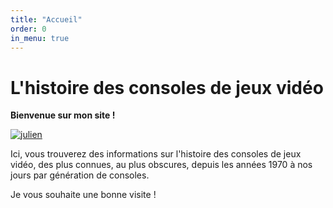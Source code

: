 ```yaml
---
title: "Accueil"
order: 0
in_menu: true
---
```

# L'histoire des consoles de jeux vidéo

**Bienvenue sur mon site !**

[![julien](http://img.youtube.com/vi/KBMikZqhB1E/0.jpg)](https://www.youtube.com/watch?v=KBMikZqhB1E?autoplay=1 "salut c'est julien !")

Ici, vous trouverez des informations sur l'histoire des consoles de jeux vidéo, des plus connues, au plus obscures, depuis les années 1970 à nos jours par génération de consoles.

Je vous souhaite une bonne visite ! 
